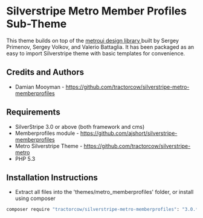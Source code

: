 # Silverstripe Metro Member Profiles Sub-Theme

This theme builds on top of the [metroui design library ](http://metroui.org.ua) built by Sergey Primenov, Sergey Volkov,
and Valerio Battaglia. It has been packaged as an easy to import Silverstripe theme with basic templates for convenience.

## Credits and Authors

 * Damian Mooyman - <https://github.com/tractorcow/silverstripe-metro-memberprofiles>

## Requirements

 * SilverStripe 3.0 or above (both framework and cms)
 * Memberprofiles module - <https://github.com/ajshort/silverstripe-memberprofiles>
 * Metro Silverstripe Theme - <https://github.com/tractorcow/silverstripe-metro>
 * PHP 5.3

## Installation Instructions

 * Extract all files into the 'themes/metro_memberprofiles' folder, or install using composer

```bash
composer require "tractorcow/silverstripe-metro-memberprofiles": "3.0.*@dev"
```
